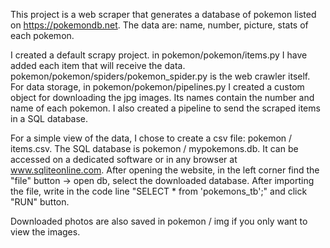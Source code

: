 This project is a web scraper that generates a database of pokemon listed on https://pokemondb.net. The data are:
name, number, picture, stats of each pokemon.

I created a default scrapy project. in pokemon/pokemon/items.py I have added each item that will receive the data. 
pokemon/pokemon/spiders/pokemon_spider.py is the web crawler itself. For data storage, in pokemon/pokemon/pipelines.py I created a 
custom object for downloading the jpg images. Its names contain the number and name of each pokemon.
I also created a pipeline to send the scraped items in a SQL database.

For a simple view of the data, I chose to create a csv file: pokemon / items.csv.
The SQL database is pokemon / mypokemons.db. It can be accessed on a dedicated software or
in any browser at www.sqliteonline.com. After opening the website, in the left corner find the "file" button -> open db, 
select the downloaded database. After importing the file, write in the code line "SELECT * from 'pokemons_tb';" and click "RUN" button.

Downloaded photos are also saved in pokemon / img if you only want to view the images.
